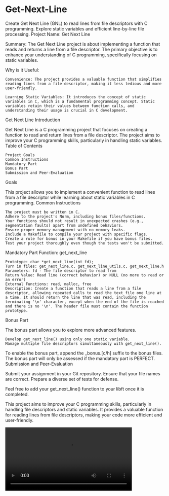# Get-Next-Line
Create Get Next Line (GNL) to read lines from file descriptors with C programming. Explore static variables and efficient line-by-line file processing.
Project Name: Get Next Line

Summary:
The Get Next Line project is about implementing a function that reads and returns a line from a file descriptor. The primary objective is to enhance your understanding of C programming, specifically focusing on static variables.

Why is it Useful:

    Convenience: The project provides a valuable function that simplifies reading lines from a file descriptor, making it less tedious and more user-friendly.

    Learning Static Variables: It introduces the concept of static variables in C, which is a fundamental programming concept. Static variables retain their values between function calls, and understanding their usage is crucial in C development.

Get Next Line
Introduction

Get Next Line is a C programming project that focuses on creating a function to read and return lines from a file descriptor. The project aims to improve your C programming skills, particularly in handling static variables.
Table of Contents

    Project Goals
    Common Instructions
    Mandatory Part
    Bonus Part
    Submission and Peer-Evaluation

Goals

This project allows you to implement a convenient function to read lines from a file descriptor while learning about static variables in C programming.
Common Instructions

    The project must be written in C.
    Adhere to the project's Norm, including bonus files/functions.
    Your functions should not result in unexpected crashes (e.g., segmentation faults) apart from undefined behaviors.
    Ensure proper memory management with no memory leaks.
    Include a Makefile to compile your project with specific flags.
    Create a rule for bonus in your Makefile if you have bonus files.
    Test your project thoroughly even though the tests won't be submitted.

Mandatory Part
Function: get_next_line

    Prototype: char *get_next_line(int fd);
    Turn in files: get_next_line.c, get_next_line_utils.c, get_next_line.h
    Parameters: fd - The file descriptor to read from
    Return Value: Read line (correct behavior) or NULL (no more to read or an error)
    External Functions: read, malloc, free
    Description: Create a function that reads a line from a file descriptor, allowing repeated calls to read the text file one line at a time. It should return the line that was read, including the terminating '\n' character, except when the end of the file is reached and there is no '\n'. The header file must contain the function prototype.

Bonus Part

The bonus part allows you to explore more advanced features.

    Develop get_next_line() using only one static variable.
    Manage multiple file descriptors simultaneously with get_next_line().

To enable the bonus part, append the _bonus.[c/h] suffix to the bonus files. The bonus part will only be assessed if the mandatory part is PERFECT.
Submission and Peer-Evaluation

Submit your assignment in your Git repository. Ensure that your file names are correct. Prepare a diverse set of tests for defense.

Feel free to add your get_next_line() function to your libft once it is completed.

This project aims to improve your C programming skills, particularly in handling file descriptors and static variables. It provides a valuable function for reading lines from file descriptors, making your code more efficient and user-friendly.

<video width="400" controls>
  <source src="n46h9ay1rd291.mp4" type="video/mp4">
  Il tuo browser non supporta il tag video.
</video>

